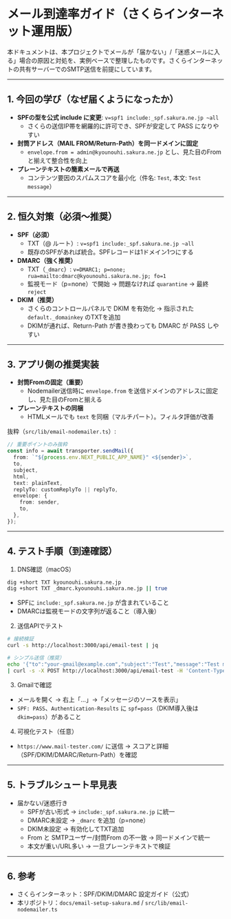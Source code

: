 # メール到達率ガイド（さくらインターネット運用版）

本ドキュメントは、本プロジェクトでメールが「届かない」/「迷惑メールに入る」場合の原因と対処を、実例ベースで整理したものです。さくらインターネットの共有サーバーでのSMTP送信を前提にしています。

---

## 1. 今回の学び（なぜ届くようになったか）
- **SPFの型を公式 include に変更**: `v=spf1 include:_spf.sakura.ne.jp ~all`
  - さくらの送信IP帯を網羅的に許可でき、SPFが安定して PASS になりやすい
- **封筒アドレス（MAIL FROM/Return-Path）を同一ドメインに固定**
  - `envelope.from = admin@kyounouhi.sakura.ne.jp` とし、見た目のFromと揃えて整合性を向上
- **プレーンテキストの簡素メールで再送**
  - コンテンツ要因のスパムスコアを最小化（件名: `Test`, 本文: `Test message`）

---

## 2. 恒久対策（必須〜推奨）
- **SPF（必須）**
  - TXT（@ ルート）: `v=spf1 include:_spf.sakura.ne.jp ~all`
  - 既存のSPFがあれば統合。SPFレコードは1ドメイン1つにする
- **DMARC（強く推奨）**
  - TXT（`_dmarc`）: `v=DMARC1; p=none; rua=mailto:dmarc@kyounouhi.sakura.ne.jp; fo=1`
  - 監視モード（p=none）で開始 → 問題なければ `quarantine` → 最終 `reject`
- **DKIM（推奨）**
  - さくらのコントロールパネルで DKIM を有効化 → 指示された `default._domainkey` のTXTを追加
  - DKIMが通れば、Return-Path が書き換わっても DMARC が PASS しやすい

---

## 3. アプリ側の推奨実装
- **封筒Fromの固定（重要）**
  - Nodemailer送信時に `envelope.from` を送信ドメインのアドレスに固定し、見た目のFromと揃える
- **プレーンテキストの同梱**
  - HTMLメールでも `text` を同梱（マルチパート）。フィルタ評価が改善

抜粋（`src/lib/email-nodemailer.ts`）:
```ts
// 重要ポイントのみ抜粋
const info = await transporter.sendMail({
  from: `"${process.env.NEXT_PUBLIC_APP_NAME}" <${sender}>`,
  to,
  subject,
  html,
  text: plainText,
  replyTo: customReplyTo || replyTo,
  envelope: {
    from: sender,
    to,
  },
});
```

---

## 4. テスト手順（到達確認）
1) DNS確認（macOS）
```bash
dig +short TXT kyounouhi.sakura.ne.jp
dig +short TXT _dmarc.kyounouhi.sakura.ne.jp || true
```
- SPFに `include:_spf.sakura.ne.jp` が含まれていること
- DMARCは監視モードの文字列が返ること（導入後）

2) 送信APIでテスト
```bash
# 接続検証
curl -s http://localhost:3000/api/email-test | jq

# シンプル送信（推奨）
echo '{"to":"your-gmail@example.com","subject":"Test","message":"Test message","from":"admin@kyounouhi.sakura.ne.jp","mode":"simple"}' \
| curl -s -X POST http://localhost:3000/api/email-test -H 'Content-Type: application/json' --data-binary @- | jq
```

3) Gmailで確認
- メールを開く → 右上「…」→「メッセージのソースを表示」
- `SPF: PASS`、`Authentication-Results` に `spf=pass`（DKIM導入後は `dkim=pass`）があること

4) 可視化テスト（任意）
- `https://www.mail-tester.com/` に送信 → スコアと詳細（SPF/DKIM/DMARC/Return-Path）を確認

---

## 5. トラブルシュート早見表
- 届かない/迷惑行き
  - SPFが古い形式 → `include:_spf.sakura.ne.jp` に統一
  - DMARC未設定 → `_dmarc` を追加（p=none）
  - DKIM未設定 → 有効化してTXT追加
  - From と SMTPユーザー/封筒From の不一致 → 同一ドメインで統一
  - 本文が重い/URL多い → 一旦プレーンテキストで検証

---

## 6. 参考
- さくらインターネット：SPF/DKIM/DMARC 設定ガイド（公式）
- 本リポジトリ：`docs/email-setup-sakura.md` / `src/lib/email-nodemailer.ts`


